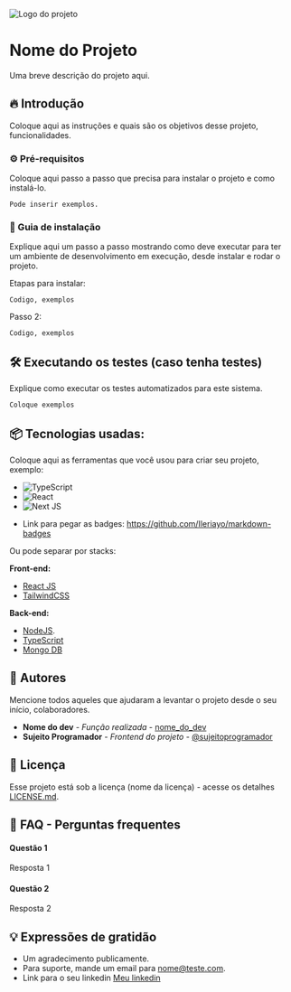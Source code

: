 
![Logo do projeto](https://i.imgur.com/kniMQHu.png)

# Nome do Projeto

Uma breve descrição do projeto aqui.

## 🔥 Introdução

Coloque aqui as instruções e quais são os objetivos desse projeto, funcionalidades.

### ⚙️ Pré-requisitos

Coloque aqui passo a passo que precisa para instalar o projeto e como instalá-lo.

```
Pode inserir exemplos.
```

### 🔨 Guia de instalação

Explique aqui um passo a passo mostrando como deve executar para ter um ambiente de desenvolvimento em execução, desde instalar e rodar o projeto.

Etapas para instalar:

```
Codigo, exemplos
```
Passo 2:
```
Codigo, exemplos
```


## 🛠️ Executando os testes (caso tenha testes)

Explique como executar os testes automatizados para este sistema.

```
Coloque exemplos
```

## 📦 Tecnologias usadas:

Coloque aqui as ferramentas que você usou para criar seu projeto, exemplo:

* ![TypeScript](https://img.shields.io/badge/typescript-%23007ACC.svg?style=for-the-badge&logo=typescript&logoColor=white)
* ![React](https://img.shields.io/badge/react-%2320232a.svg?style=for-the-badge&logo=react&logoColor=%2361DAFB)
* ![Next JS](https://img.shields.io/badge/Next-black?style=for-the-badge&logo=next.js&logoColor=white)

- Link para pegar as badges: https://github.com/Ileriayo/markdown-badges

Ou pode separar por stacks:

**Front-end:**
* [React JS](https://react.dev/)
* [TailwindCSS](https://tailwindcss.com/)

**Back-end:**
* [NodeJS](https://nodejs.org/).
* [TypeScript](https://www.typescriptlang.org/) 
* [Mongo DB](https://mongodb.com/)

## 👷 Autores

Mencione todos aqueles que ajudaram a levantar o projeto desde o seu início, colaboradores.

* **Nome do dev** - *Função realizada* - [nome_do_dev](https://github.com/link_do_Perfil)
* **Sujeito Programador** - *Frontend do projeto* - [@sujeitoprogramador](https://github.com/devfraga)

## 📄 Licença

Esse projeto está sob a licença (nome da licença) - acesse os detalhes [LICENSE.md](https://github.com/link_da_licenca).

## 💭 FAQ - Perguntas frequentes

#### Questão 1

Resposta 1

#### Questão 2

Resposta 2


## 💡 Expressões de gratidão

* Um agradecimento publicamente.
* Para suporte, mande um email para nome@teste.com.
* Link para o seu linkedin [Meu linkedin](https://url_do_link)